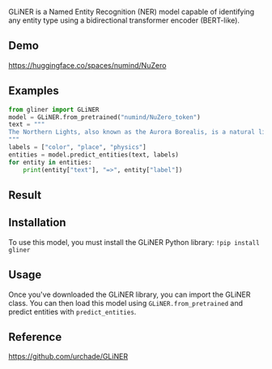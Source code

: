 GLiNER is a Named Entity Recognition (NER) model capable of identifying any entity type using a bidirectional transformer encoder (BERT-like).

## Demo

https://huggingface.co/spaces/numind/NuZero

## Examples

```python
from gliner import GLiNER
model = GLiNER.from_pretrained("numind/NuZero_token")
text = """
The Northern Lights, also known as the Aurora Borealis, is a natural light display in the sky, primarily seen in high-latitude regions like the Arctic. It occurs when charged particles from the sun interact with the Earth's magnetic field and collide with atoms in the upper atmosphere, causing them to emit light. The colors of the Northern Lights can vary from green to red, yellow, blue, and purple, depending on the type of gas particles colliding with the atmosphere.
"""
labels = ["color", "place", "physics"]
entities = model.predict_entities(text, labels)
for entity in entities:
    print(entity["text"], "=>", entity["label"])
```

## Result


## Installation
To use this model, you must install the GLiNER Python library:
            ```
            !pip install gliner
            ```
         
## Usage
Once you've downloaded the GLiNER library, you can import the GLiNER class. You can then load this model using `GLiNER.from_pretrained` and predict entities with `predict_entities`.

## Reference 

https://github.com/urchade/GLiNER
